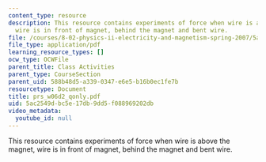 ```yaml
---
content_type: resource
description: This resource contains experiments of force when wire is above the magnet,
  wire is in front of magnet, behind the magnet and bent wire.
file: /courses/8-02-physics-ii-electricity-and-magnetism-spring-2007/5ac2549dbc5e17db9dd5f088969202db_prs_w06d2_qonly.pdf
file_type: application/pdf
learning_resource_types: []
ocw_type: OCWFile
parent_title: Class Activities
parent_type: CourseSection
parent_uid: 588b48d5-a339-0347-e6e5-b16b0ec1fe7b
resourcetype: Document
title: prs_w06d2_qonly.pdf
uid: 5ac2549d-bc5e-17db-9dd5-f088969202db
video_metadata:
  youtube_id: null
---
```

This resource contains experiments of force when wire is above the magnet, wire is in front of magnet, behind the magnet and bent wire.

